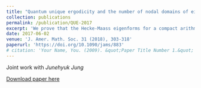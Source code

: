```yaml
---
title: "Quantum unique ergodicity and the number of nodal domains of eigenfunctions"
collection: publications
permalink: /publication/QUE-2017
excerpt: 'We prove that the Hecke-Maass eigenforms for a compact arithmetic triangle group have a growing number of nodal domains as the eigenvalue tends to \\(+\infty\\). More generally the same is proved for eigenfunctions on negatively curved surfaces that are even or odd with respect to a geodesic symmetry and for which quantum unique ergodicity holds.'
date: 2017-06-02
venue: 'J. Amer. Math. Soc. 31 (2018), 303-318'
paperurl: 'https://doi.org/10.1090/jams/883'
# citation: 'Your Name, You. (2009). &quot;Paper Title Number 1.&quot; <i>Journal 1</i>. 1(1).'
---
```

Joint work with _Junehyuk Jung_

[Download paper here](https://doi.org/10.1090/jams/883)

<!-- Recommended citation: Your Name, You. (2009). "Paper Title Number 1." <i>Journal 1</i>. 1(1). -->
